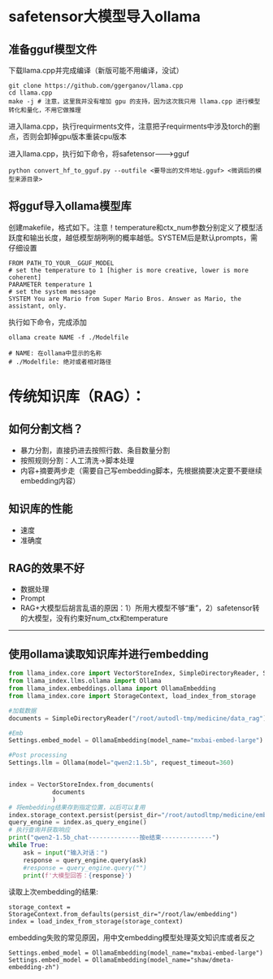 # safetensor大模型导入ollama
## 准备gguf模型文件
下载llama.cpp并完成编译（新版可能不用编译，没试）
```
git clone https://github.com/ggerganov/llama.cpp
cd llama.cpp
make -j # 注意，这里我并没有增加 gpu 的支持，因为这次我只用 llama.cpp 进行模型转化和量化，不用它做推理
```
进入llama.cpp，执行requirments文件，注意把子requirments中涉及torch的删点，否则会卸掉gpu版本重装cpu版本

进入llama.cpp，执行如下命令，将safetensor--->gguf
```
python convert_hf_to_gguf.py --outfile <要导出的文件地址.gguf> <微调后的模型来源目录>
```
## 将gguf导入ollama模型库
创建makefile，格式如下。注意！temperature和ctx_num参数分别定义了模型活跃度和输出长度，越低模型胡咧咧的概率越低。SYSTEM后是默认prompts，需仔细设置
```
FROM PATH_TO_YOUR__GGUF_MODEL
# set the temperature to 1 [higher is more creative, lower is more coherent]
PARAMETER temperature 1
# set the system message
SYSTEM You are Mario from Super Mario Bros. Answer as Mario, the assistant, only.
```
执行如下命令，完成添加
```
ollama create NAME -f ./Modelfile

# NAME: 在ollama中显⽰的名称
# ./Modelfile: 绝对或者相对路径
```


# 传统知识库（RAG）：
## 如何分割文档？
- 暴力分割，直接扔进去按照行数、条目数量分割
- 按照规则分割：人工清洗->脚本处理
- 内容+摘要两步走（需要自己写embedding脚本，先根据摘要决定要不要继续embedding内容）
## 知识库的性能
- 速度
- 准确度
## RAG的效果不好
- 数据处理
- Prompt
- RAG+大模型后胡言乱语的原因：1）所用大模型不够“重”，2）safetensor转的大模型，没有约束好num_ctx和temperature
--------------------- 
## 使用ollama读取知识库并进行embedding

``` python
from llama_index.core import VectorStoreIndex, SimpleDirectoryReader, Settings
from llama_index.llms.ollama import Ollama
from llama_index.embeddings.ollama import OllamaEmbedding
from llama_index.core import StorageContext, load_index_from_storage

#加载数据
documents = SimpleDirectoryReader("/root/autodl-tmp/medicine/data_rag").load_data()

#Emb
Settings.embed_model = OllamaEmbedding(model_name="mxbai-embed-large")

#Post processing
Settings.llm = Ollama(model="qwen2:1.5b", request_timeout=360)


index = VectorStoreIndex.from_documents(
            documents
            )
# 将embedding结果存到指定位置，以后可以复用
index.storage_context.persist(persist_dir="/root/autodltmp/medicine/embedding")
query_engine = index.as_query_engine()
# 执行查询并获取响应
print("qwen2-1.5b_chat--------------按e结束--------------")
while True:
    ask = input("输入对话：")
    response = query_engine.query(ask)
    #response = query_engine.query("")
    print(f'大模型回答：{response}')
```
读取上次embedding的结果:
```
storage_context = StorageContext.from_defaults(persist_dir="/root/law/embedding")
index = load_index_from_storage(storage_context)
```
embedding失败的常见原因，用中文embedding模型处理英文知识库或者反之
```
Settings.embed_model = OllamaEmbedding(model_name="mxbai-embed-large")
Settings.embed_model = OllamaEmbedding(model_name="shaw/dmeta-embedding-zh")
```
